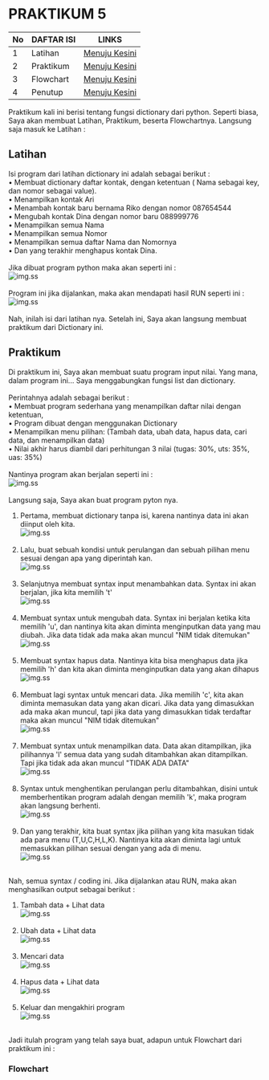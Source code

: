 # PRAKTIKUM 5
| No | DAFTAR ISI | LINKS                                                                |
|-------------|------------|----------------------------------------------------------------------|
|  1 | Latihan    | [Menuju Kesini](https://github.com/RhendyDikiN/Praktikum4#latihan)   |
|  2 | Praktikum  | [Menuju Kesini](https://github.com/RhendyDikiN/Praktikum4#praktikum) |
|  3 | Flowchart  | [Menuju Kesini](https://github.com/RhendyDikiN/Praktikum4#flowchart) |
|  4 | Penutup    | [Menuju Kesini](https://github.com/RhendyDikiN/Praktikum4#penutup)   |
Praktikum kali ini berisi tentang fungsi dictionary dari python. Seperti biasa, Saya akan membuat Latihan, Praktikum, beserta Flowchartnya. Langsung saja masuk ke Latihan :
## Latihan
Isi program dari latihan dictionary ini adalah sebagai berikut :<br/>
• Membuat dictionary daftar kontak, dengan ketentuan ( Nama sebagai key, dan nomor sebagai value).<br/>
• Menampilkan kontak Ari<br/>
• Menambah kontak baru bernama Riko dengan nomor 087654544<br/>
• Mengubah kontak Dina dengan nomor baru 088999776<br/>
• Menampilkan semua Nama<br/>
• Menampilkan semua Nomor<br/>
• Menampilkan semua daftar Nama dan Nomornya<br/>
• Dan yang terakhir menghapus kontak Dina.<br/><br/>
Jika dibuat program python maka akan seperti ini :<br/>
![img.ss](screenshots/ss1.png)<br/><br/>
Program ini jika dijalankan, maka akan mendapati hasil RUN seperti ini :<br/>
![img.ss](screenshots/ss2.png)<br/><br/>
Nah, inilah isi dari latihan nya. Setelah ini, Saya akan langsung membuat praktikum dari Dictionary ini.<br/>
## Praktikum
Di praktikum ini, Saya akan membuat suatu program input nilai. Yang mana, dalam program ini... Saya menggabungkan fungsi list dan dictionary.<br/><br/>
Perintahnya adalah sebagai berikut :<br/>
• Membuat program sederhana yang menampilkan daftar nilai dengan ketentuan,<br/>
• Program dibuat dengan menggunakan Dictionary<br/>
• Menampilkan menu pilihan: (Tambah data, ubah data, hapus data, cari data, dan menampilkan data)<br/>
• Nilai akhir harus diambil dari perhitungan 3 nilai (tugas: 30%, uts: 35%, uas: 35%)<br/><br/>
Nantinya program akan berjalan seperti ini :<br/>
![img.ss](screenshots/ss3.0.png)<br/><br/>
Langsung saja, Saya akan buat program pyton nya.<br/>
1) Pertama, membuat dictionary tanpa isi, karena nantinya data ini akan diinput oleh kita.<br/>
![img.ss](screenshots/ss3.1.png)<br/><br/>
2) Lalu, buat sebuah kondisi untuk perulangan dan sebuah pilihan menu sesuai dengan apa yang diperintah kan.<br/>
![img.ss](screenshots/ss3.2.png)<br/><br/>
3) Selanjutnya membuat syntax input menambahkan data. Syntax ini akan berjalan, jika kita memilih 't' <br/>
![img.ss](screenshots/ss3.png)<br/><br/>
4) Membuat syntax untuk mengubah data. Syntax ini berjalan ketika kita memilih 'u', dan nantinya kita akan diminta menginputkan data yang mau diubah. Jika data tidak ada maka akan muncul "NIM tidak ditemukan"<br/>
![img.ss](screenshots/ss4.png)<br/><br/>
5) Membuat syntax hapus data. Nantinya kita bisa menghapus data jika memilih 'h' dan kita akan diminta menginputkan data yang akan dihapus<br/>
![img.ss](screenshots/ss5.png)<br/><br/>
6) Membuat lagi syntax untuk mencari data. Jika memilih 'c', kita akan diminta memasukan data yang akan dicari. Jika data yang dimasukkan ada maka akan muncul, tapi jika data yang dimasukkan tidak terdaftar maka akan muncul "NIM tidak ditemukan"<br/>
![img.ss](screenshots/ss6.png)<br/><br/>
7) Membuat syntax untuk menampilkan data. Data akan ditampilkan, jika pilihannya 'l' semua data yang sudah ditambahkan akan ditampilkan. Tapi jika tidak ada akan muncul "TIDAK ADA DATA"<br/>
![img.ss](screenshots/ss7.png)<br/><br/>
8) Syntax untuk menghentikan perulangan perlu ditambahkan, disini untuk memberhentikan program adalah dengan memilih 'k', maka program akan langsung berhenti.<br/>
![img.ss](screenshots/ss8.png)<br/><br/>
9) Dan yang terakhir, kita buat syntax jika pilihan yang kita masukan tidak ada para menu (T,U,C,H,L,K). Nantinya kita akan diminta lagi untuk memasukkan pilihan sesuai dengan yang ada di menu.<br/>
![img.ss](screenshots/ss9.png)<br/><br/>

Nah, semua syntax / coding ini. Jika dijalankan atau RUN, maka akan menghasilkan output sebagai berikut :<br/>
1) Tambah data + Lihat data<br/>
![img.ss](screenshots/ss10.png)<br/><br/>
2) Ubah data + Lihat data<br/>
![img.ss](screenshots/ss11.png)<br/><br/>
3) Mencari data<br/>
![img.ss](screenshots/ss12.png)<br/><br/>
4) Hapus data + Lihat data<br/>
![img.ss](screenshots/ss13.png)<br/><br/>
5) Keluar dan mengakhiri program<br/>
![img.ss](screenshots/ss14.png)<br/><br/>

Jadi itulah program yang telah saya buat, adapun untuk Flowchart dari praktikum ini :
### Flowchart